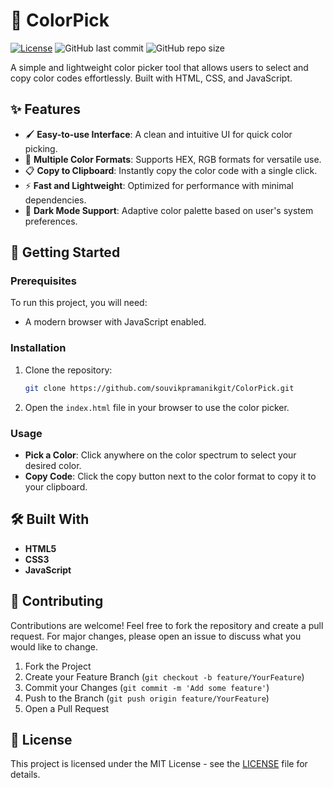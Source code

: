 # 🎨 ColorPick

[![License](https://img.shields.io/github/license/souvikpramanikgit/ColorPick)](LICENSE) ![GitHub last commit](https://img.shields.io/github/last-commit/souvikpramanikgit/ColorPick) ![GitHub repo size](https://img.shields.io/github/repo-size/souvikpramanikgit/ColorPick)

A simple and lightweight color picker tool that allows users to select and copy color codes effortlessly. Built with HTML, CSS, and JavaScript.

## ✨ Features

- 🖌️ **Easy-to-use Interface**: A clean and intuitive UI for quick color picking.
- 🎨 **Multiple Color Formats**: Supports HEX, RGB formats for versatile use.
- 📋 **Copy to Clipboard**: Instantly copy the color code with a single click.
- ⚡ **Fast and Lightweight**: Optimized for performance with minimal dependencies.
- 🌙 **Dark Mode Support**: Adaptive color palette based on user's system preferences.

## 🚀 Getting Started

### Prerequisites

To run this project, you will need:

- A modern browser with JavaScript enabled.

### Installation

1. Clone the repository:

   ```bash
   git clone https://github.com/souvikpramanikgit/ColorPick.git

2. Open the `index.html` file in your browser to use the color picker.

### Usage

* **Pick a Color**: Click anywhere on the color spectrum to select your desired color.
* **Copy Code**: Click the copy button next to the color format to copy it to your clipboard.

## 🛠️ Built With

* **HTML5**
* **CSS3**
* **JavaScript**

## 🤝 Contributing

Contributions are welcome! Feel free to fork the repository and create a pull request. For major changes, please open an issue to discuss what you would like to change.

1. Fork the Project
2. Create your Feature Branch (`git checkout -b feature/YourFeature`)
3. Commit your Changes (`git commit -m 'Add some feature'`)
4. Push to the Branch (`git push origin feature/YourFeature`)
5. Open a Pull Request

## 📝 License

This project is licensed under the MIT License - see the [LICENSE](LICENSE) file for details.
